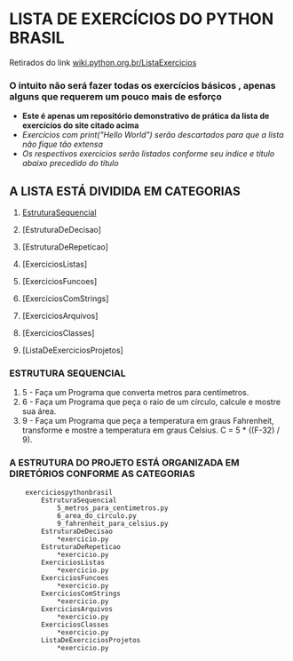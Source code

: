 #   LISTA DE EXERCÍCIOS DO PYTHON BRASIL
Retirados do link [wiki.python.org.br/ListaExercicios](https://wiki.python.org.br/ListaDeExercicios)

### O intuito não será fazer todas os exercícios básicos , apenas alguns que requerem um pouco mais de esforço
- **Este é apenas um repositório demonstrativo de prática da lista de exercícios do site citado acima**
- *Exercícios com print("Hello World") serão descartados para que a lista não fique tão extensa*
- *Os respectivos exercicios serão listados conforme seu indice e título abaixo precedido do título*


##  A LISTA ESTÁ DIVIDIDA EM CATEGORIAS

1. [EstruturaSequencial](#estruturasequencial)

2. [EstruturaDeDecisao]

3. [EstruturaDeRepeticao]

4. [ExerciciosListas]

5. [ExerciciosFuncoes]

6. [ExerciciosComStrings]

7. [ExerciciosArquivos]

8. [ExerciciosClasses]

9. [ListaDeExerciciosProjetos]

### ESTRUTURA SEQUENCIAL
1. 5 - Faça um Programa que converta metros para centímetros.
2. 6 - Faça um Programa que peça o raio de um círculo, calcule e mostre sua área.
2. 9 - Faça um Programa que peça a temperatura em graus Fahrenheit, transforme e mostre a temperatura em graus Celsius. C = 5 * ((F-32) / 9).


### A ESTRUTURA DO PROJETO ESTÁ ORGANIZADA EM DIRETÓRIOS CONFORME AS CATEGORIAS
```
    exerciciospythonbrasil
        EstruturaSequencial
            5_metros_para_centimetros.py
            6_area_do_circulo.py
            9_fahrenheit_para_celsius.py
        EstruturaDeDecisao
            *exercicio.py
        EstruturaDeRepeticao
            *exercicio.py
        ExerciciosListas
            *exercicio.py
        ExerciciosFuncoes
            *exercicio.py
        ExerciciosComStrings
            *exercicio.py
        ExerciciosArquivos
            *exercicio.py
        ExerciciosClasses
            *exercicio.py
        ListaDeExerciciosProjetos
            *exercicio.py
```
